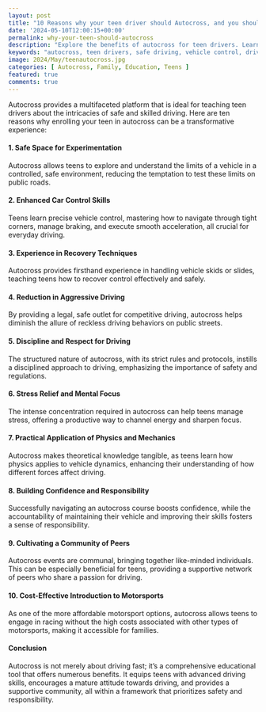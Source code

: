 ```yaml
---
layout: post
title: "10 Reasons why your teen driver should Autocross, and you should too"
date: '2024-05-10T12:00:15+00:00'
permalink: why-your-teen-should-autocross
description: "Explore the benefits of autocross for teen drivers. Learn how this safe, educational motorsport teaches valuable driving skills, enhances vehicle control, and builds confidence in a controlled environment."
keywords: "autocross, teen drivers, safe driving, vehicle control, driving skills, recovery techniques, disciplined driving, stress relief, affordable motorsport, driving community"
image: 2024/May/teenautocross.jpg
categories: [ Autocross, Family, Education, Teens ]
featured: true
comments: true
---
```

Autocross provides a multifaceted platform that is ideal for teaching teen drivers about the intricacies of safe and skilled driving. Here are ten reasons why enrolling your teen in autocross can be a transformative experience:

#### 1. **Safe Space for Experimentation**
Autocross allows teens to explore and understand the limits of a vehicle in a controlled, safe environment, reducing the temptation to test these limits on public roads.

#### 2. **Enhanced Car Control Skills**
Teens learn precise vehicle control, mastering how to navigate through tight corners, manage braking, and execute smooth acceleration, all crucial for everyday driving.

#### 3. **Experience in Recovery Techniques**
Autocross provides firsthand experience in handling vehicle skids or slides, teaching teens how to recover control effectively and safely.

#### 4. **Reduction in Aggressive Driving**
By providing a legal, safe outlet for competitive driving, autocross helps diminish the allure of reckless driving behaviors on public streets.

#### 5. **Discipline and Respect for Driving**
The structured nature of autocross, with its strict rules and protocols, instills a disciplined approach to driving, emphasizing the importance of safety and regulations.

#### 6. **Stress Relief and Mental Focus**
The intense concentration required in autocross can help teens manage stress, offering a productive way to channel energy and sharpen focus.

#### 7. **Practical Application of Physics and Mechanics**
Autocross makes theoretical knowledge tangible, as teens learn how physics applies to vehicle dynamics, enhancing their understanding of how different forces affect driving.

#### 8. **Building Confidence and Responsibility**
Successfully navigating an autocross course boosts confidence, while the accountability of maintaining their vehicle and improving their skills fosters a sense of responsibility.

#### 9. **Cultivating a Community of Peers**
Autocross events are communal, bringing together like-minded individuals. This can be especially beneficial for teens, providing a supportive network of peers who share a passion for driving.

#### 10. **Cost-Effective Introduction to Motorsports**
As one of the more affordable motorsport options, autocross allows teens to engage in racing without the high costs associated with other types of motorsports, making it accessible for families.

#### Conclusion
Autocross is not merely about driving fast; it’s a comprehensive educational tool that offers numerous benefits. It equips teens with advanced driving skills, encourages a mature attitude towards driving, and provides a supportive community, all within a framework that prioritizes safety and responsibility.
